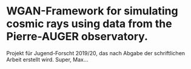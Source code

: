 # WGAN-Framework for simulating cosmic rays using data from the Pierre-AUGER observatory.
Projekt für Jugend-Forscht 2019/20, das nach Abgabe der schriftlichen Arbeit erstellt wird. Super, Max...
